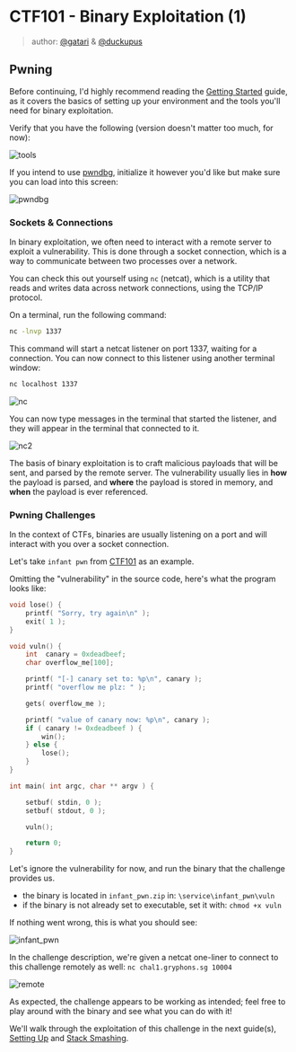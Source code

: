 # CTF101 - Binary Exploitation (1)
> author: [@gatari](https://github.com/gatariee) & [@duckupus](https://github.com/duckupus)

## Pwning
Before continuing, I'd highly recommend reading the [Getting Started](./0.%20Getting%20Started.md) guide, as it covers the basics of setting up your environment and the tools you'll need for binary exploitation.

Verify that you have the following (version doesn't matter too much, for now):

![tools](https://i.gyazo.com/4c7dbeef0fe146cf4d39b096cc59e6bc.png)

If you intend to use [pwndbg](https://github.com/pwndbg/pwndbg), initialize it however you'd like but make sure you can load into this screen:

![pwndbg](https://i.gyazo.com/45594f5c0901aa9bb3d9a631fd12acbd.png)

### Sockets & Connections
In binary exploitation, we often need to interact with a remote server to exploit a vulnerability. This is done through a socket connection, which is a way to communicate between two processes over a network.

You can check this out yourself using `nc` (netcat), which is a utility that reads and writes data across network connections, using the TCP/IP protocol.

On a terminal, run the following command:
```bash
nc -lnvp 1337
```

This command will start a netcat listener on port 1337, waiting for a connection. You can now connect to this listener using another terminal window:
```bash
nc localhost 1337
```

![nc](https://i.gyazo.com/30c185275786f7da77c8c19632871173.png)

You can now type messages in the terminal that started the listener, and they will appear in the terminal that connected to it.

![nc2](https://i.gyazo.com/880fbf1a745d4f17bcf8347343f6d157.png)

The basis of binary exploitation is to craft malicious payloads that will be sent, and parsed by the remote server. The vulnerability usually lies in **how** the payload is parsed, and **where** the payload is stored in memory, and **when** the payload is ever referenced.

### Pwning Challenges
In the context of CTFs, binaries are usually listening on a port and will interact with you over a socket connection. 

Let's take `infant pwn` from [CTF101](https://ctf.gryphons.sg/) as an example.

Omitting the "vulnerability" in the source code, here's what the program looks like:

```c
void lose() {
    printf( "Sorry, try again\n" );
    exit( 1 );
}

void vuln() {
    int  canary = 0xdeadbeef;
    char overflow_me[100];

    printf( "[-] canary set to: %p\n", canary );
    printf( "overflow me plz: " );

    gets( overflow_me );

    printf( "value of canary now: %p\n", canary );
    if ( canary != 0xdeadbeef ) {
        win();
    } else {
        lose();
    }
}

int main( int argc, char ** argv ) {

    setbuf( stdin, 0 );
    setbuf( stdout, 0 );

    vuln();

    return 0;
}
```

Let's ignore the vulnerability for now, and run the binary that the challenge provides us.
* the binary is located in `infant_pwn.zip` in: `\service\infant_pwn\vuln`
* if the binary is not already set to executable, set it with: `chmod +x vuln`

If nothing went wrong, this is what you should see:

![infant_pwn](https://i.gyazo.com/37e5e4c7fb5168293998aaeb720d6b25.png)

In the challenge description, we're given a netcat one-liner to connect to this challenge remotely as well: `nc chal1.gryphons.sg 10004`

![remote](https://i.gyazo.com/e063718e29445185cd4ca43e9bd703d0.png)

As expected, the challenge appears to be working as intended; feel free to play around with the binary and see what you can do with it!

We'll walk through the exploitation of this challenge in the next guide(s), [Setting Up](./2.%20Setting%20Up.md) and [Stack Smashing](./3.%20Stack%20Smashing.md).